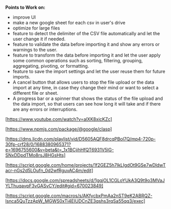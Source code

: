 **Points to Work on:**
- improve UI
- make a new google sheet for each csv in user's drive
- optimize for large files
- feature to detect the delimiter of the CSV file automatically and let the user change it if needed. 
- feature to validate the data before importing it and show any errors or warnings to the user.
- feature to transform the data before importing it and let the user apply some common operations such as sorting, filtering, grouping, aggregating, pivoting, or formatting. 
- feature to save the import settings and let the user reuse them for future imports. 
- A cancel button that allows users to stop the file upload or the data import at any time, in case they change their mind or want to select a different file or sheet.
- A progress bar or a spinner that shows the status of the file upload and the data import, so that users can see how long it will take and if there are any errors or interruptions.

[https://www.youtube.com/watch?v=alXK8xicKZc]

[https://www.npmjs.com/package/@google/clasp]

[https://dms.licdn.com/playlist/vid/D5605AQF8drcqPBol7Q/mp4-720p-30fp-crf28/0/1688380965371?e=1696755600&v=beta&t=_1x1BCjihHfQT6931V5lG-SNxDDpdTMo8rsJ8HGsHts]

[https://script.google.com/home/projects/1f2GEZ5h7IkLIgdOt9GSe7wDldwTacr-nGs2d5LOufn_0d2wfRguvAC4m/edit]

[https://docs.google.com/spreadsheets/d/1gqjOL1CGLoYUkA3Q9t9o3MVaJYLThuqavpF3vGASvCY/edit#gid=670023849]

[https://script.google.com/macros/s/AKfycbxPmAa2nST9eK2ABRQZ-lsnca5QuTzzApW_MGWS0xTi4EIUDCnZE3qshs3rqSa55qq3/exec]
